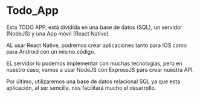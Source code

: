 # Todo_App

Esta TODO APP, está dividida en una base de datos (SQL), un servidor (NodeJS) y una App móvil (React Native).

AL usar React Native, podremos crear aplicaciones tanto para IOS como para Android con un mismo código.

EL servidor lo podemos implementar con muchas tecnologías, pero en nuestro caso, vamos a usar NodeJS con ExpressJS para crear nuestra API.

Por último, utilizaremos una base de datos relacional SQL ya que esta aplicación, al ser sencilla, nos facilitará mucho el desarrollo.